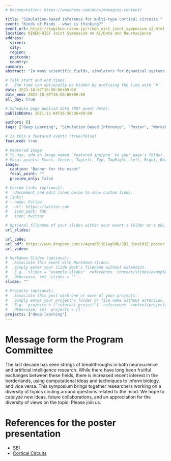 ```yaml
---
# Documentation: https://wowchemy.com/docs/managing-content/

title: "Simulation-based inference for multi-type cortical circuits."
event: "Kinds of Minds - what is thinking?"
event_url: https://kagihub.riken.jp/riken_oist_joint_symposium_s2.html
location: RIKEN-OIST Joint Symposium on AI/Data and Neuroscience
address:
  street:
  city:
  region:
  postcode:
  country:
summary:
abstract: "In many scientific fields, simulators for dynamical systems generate a massive amount of data. One of the crucial tasks scientists are spending their precious time on is comparing observational data to the aforementioned simulations in order to infer physically relevant parameters and their uncertainties based on the model embedded in the simulator. This poses a problem because the likelihood function for realistic simulations of complex physical systems is intractable. Simulation-based inference techniques attack this problem using machine learning tools and probabilistic programming. I will give an overview of the problem and introduce an application of the method to the analysis of multi-type cortical circuits."

# Talk start and end times.
#   End time can optionally be hidden by prefixing the line with `#`.
date: 2021-10-07T16:50:06+09:00
date_end: 2021-10-07T16:50:06+09:00
all_day: true

# Schedule page publish date (NOT event date).
publishDate: 2021-11-04T16:50:06+09:00

authors: []
tags: ["Deep Learning", "Simulation Based Inference", "Poster", "Workshop", "Neuroscience"]

# Is this a featured event? (true/false)
featured: true

# Featured image
# To use, add an image named `featured.jpg/png` to your page's folder.
# Focal points: Smart, Center, TopLeft, Top, TopRight, Left, Right, BottomLeft, Bottom, BottomRight.
image:
  caption: "Banner for the event"
  focal_point: ""
  preview_only: false

# Custom links (optional).
#   Uncomment and edit lines below to show custom links.
# links:
# - name: Follow
#   url: https://twitter.com
#   icon_pack: fab
#   icon: twitter

# Optional filename of your slides within your event's folder or a URL.
url_slides:

url_code:
url_pdf: https://www.dropbox.com/s/4qrad5jj0iwg8db/SBI_RinaldiE_poster.pdf?dl=0
url_video:

# Markdown Slides (optional).
#   Associate this event with Markdown slides.
#   Simply enter your slide deck's filename without extension.
#   E.g. `slides = "example-slides"` references `content/slides/example-slides.md`.
#   Otherwise, set `slides = ""`.
slides: ""

# Projects (optional).
#   Associate this post with one or more of your projects.
#   Simply enter your project's folder or file name without extension.
#   E.g. `projects = ["internal-project"]` references `content/project/deep-learning/index.md`.
#   Otherwise, set `projects = []`.
projects: ["deep-learning"]
---
```


# Message form the Program Committee

The last decade has seen strings of breakthroughs in both neuroscience and artificial intelligence research. While there have long been fruitful exchanges between these fields, there is increased recent interest in the borderlands, using computational ideas and techniques to inform biology, and vice versa. This symposium brings together researchers working on a diversity of topics circling around questions related to the mind. We hope to catalyze new ideas, future collaborations, and an appreciation for the diversity of views on the topic. Please join us.

# References for the poster presentation

* [SBI](https://www.pnas.org/content/117/48/30055)
* [Cortical Circuits](https://www.biorxiv.org/content/10.1101/2020.11.11.378729v1)
